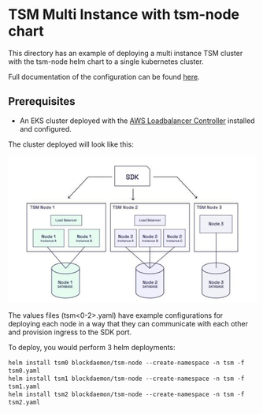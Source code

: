 # TSM Multi Instance with tsm-node chart

This directory has an example of deploying a multi instance TSM cluster with the tsm-node helm chart to a single kubernetes cluster.

Full documentation of the configuration can be found [here](https://builder-vault-tsm.docs.blockdaemon.com/docs/example-tsm-configuration-file).

## Prerequisites
 - An EKS cluster deployed with the [AWS Loadbalancer Controller](https://docs.aws.amazon.com/eks/latest/userguide/aws-load-balancer-controller.html) installed and configured. 

The cluster deployed will look like this:

![TSM Cluster](assets/tsm-cluster.jpeg)


The values files (tsm<0-2>.yaml) have example configurations for deploying each node in a way that they can communicate with each other and provision ingress to the SDK port.

To deploy, you would perform 3 helm deployments:
```
helm install tsm0 blockdaemon/tsm-node --create-namespace -n tsm -f tsm0.yaml
helm install tsm1 blockdaemon/tsm-node --create-namespace -n tsm -f tsm1.yaml
helm install tsm2 blockdaemon/tsm-node --create-namespace -n tsm -f tsm2.yaml
```

